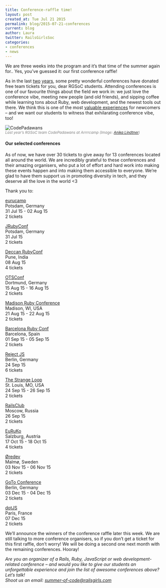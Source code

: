 ```yaml
---
title: Conference-raffle time!
layout: post
created_at: Tue Jul 21 2015
permalink: blog/2015-07-21-conferences
current: blog
author: Laura
twitter: RailsGirlsSoc
categories:
- conferences
- news
---
```


We are three weeks into the program and it’s that time of the summer again for.. Yes, you’ve guessed it: our first conference raffle!

As in the last [two](http://railsgirlssummerofcode.org/blog/conference/) [years](http://railsgirlssummerofcode.org/blog/2014-06-09-conference-tickets/), some pretty wonderful conferences have donated free team tickets for you, dear RGSoC students. Attending conferences is one of our favourite things about the field we work in: we just love the conference vibe, meeting new people (and old friends), and sipping coffee while learning tons about Ruby, web development, and the newest tools out there. We think this is one of the most [valuable experiences](http://rapidrailsgirls.weebly.com/home/baruco) for newcomers – and we want our students to witness that exhilarating conference vibe, too!

<img src="https://pbs.twimg.com/media/BzB2OFAIcAAz8Hw.jpg" alt="CodePadawans">
<br><font color="grey"><small><i>Last year’s RGSoC team CodePadawans at Arrrrcamp (Image: <a href="https://twitter.com/langziehohr/status/518043950679347201" target="_blank">Anika Lindtner</a>)</i></small></font>

#### Our selected conferences  
As of now, we have over 30 tickets to give away for 13 conferences located all around the world. We are incredibly grateful to these conferences and their amazing organisers, who put a lot of effort and hard work into making these events happen and into making them accessible to everyone. We’re glad to have them support us in promoting diversity in tech, and they deserve all the love in the world <3 

Thank you to:

[eurucamp](http://2015.eurucamp.org/)  
Potsdam, Germany  
31 Jul 15 - 02 Aug 15  
2 tickets  

[JRubyConf](http://2015.jrubyconf.eu/)  
Potsdam, Germany  
31 Jul 15  
2 tickets  

[Deccan RubyConf](http://www.deccanrubyconf.org/)  
Pune, India  
08 Aug 15  
4 tickets  

[OTSConf](https://otsconf.com/)  
Dortmund, Germany  
15 Aug 15 - 16 Aug 15  
2 tickets  

[Madison Ruby Conference](http://madisonpl.us/ruby/)  
Madison, WI, USA  
21 Aug 15 - 22 Aug 15  
2 tickets  

[Barcelona Ruby Conf](http://www.fullstackfest.com/)  
Barcelona, Spain  
01 Sep 15 - 05 Sep 15  
2 tickets  

[Reject JS](http://rejectjs.org/)  
Berlin, Germany  
24 Sep 15  
6 tickets  

[The Strange Loop](https://thestrangeloop.com/)  
St. Louis, MO, USA  
24 Sep 15 - 26 Sep 15  
2 tickets  

[RailsClub](http://railsclub.ru/)  
Moscow, Russia  
26 Sep 15  
2 tickets  

[EuRuKo](http://www.euruko2015.org/)  
Salzburg, Austria  
17 Oct 15 - 18 Oct 15  
4 tickets  

[Øredev](http://oredev.org/)  
Malmø, Sweden  
03 Nov 15 - 06 Nov 15  
2 tickets  

[GoTo Conference](http://gotocon.com/berlin-2015/)  
Berlin, Germany  
03 Dec 15 - 04 Dec 15  
2 tickets  

[dotJS](http://www.dotjs.io/)  
Paris, France  
07 Dec 15  
2 tickets  

We’ll announce the winners of the conference raffle later this week. We are still talking to more conference organisers, so if you don’t get a ticket for this first raffle, don’t worry! We will be doing a second one next month with the remaining conferences. Hooray!

*Are you an organizer of a Rails, Ruby, JavaScript or web development-related conference – and would you like to give our students an unforgettable experience and join the list of awesome conferences above? Let’s talk!  
Shoot us an email: summer-of-code@railsgirls.com*
